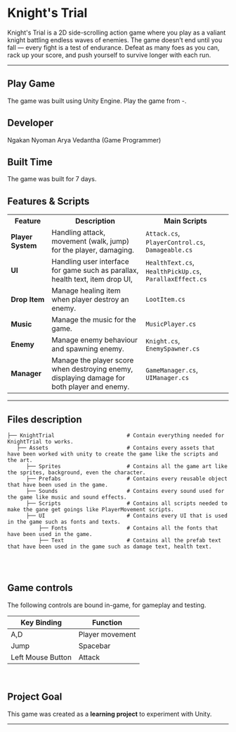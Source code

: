 # Knight's Trial

Knight's Trial is a 2D side-scrolling action game where you play as a valiant knight battling endless waves of enemies. The game doesn’t end until you fall — every fight is a test of endurance. Defeat as many foes as you can, rack up your score, and push yourself to survive longer with each run.

---

## Play Game
The game was built using Unity Engine. Play the game from -. 
<br>

## Developer
Ngakan Nyoman Arya Vedantha (Game Programmer)
<br>

## Built Time
The game was built for 7 days.
<br>

## Features & Scripts 

<table>
  <tr>
    <th>Feature</th>
    <th>Description</th>
    <th>Main Scripts</th>
  </tr>
  <tr>
    <td><b>Player System</b></td>
    <td>Handling attack, movement (walk, jump) for the player, damaging.</td>
    <td><code>Attack.cs</code>, <code>PlayerControl.cs</code>, <code>Damageable.cs</code></td>
  </tr>
  <tr>
    <td><b>UI</b></td>
    <td>Handling user interface for game such as parallax, health text, item drop UI, </td>
    <td><code>HealthText.cs</code>, <code>HealthPickUp.cs</code>, <code>ParallaxEffect.cs</code></td>
  </tr>
  <tr>
    <td><b>Drop Item</b></td>
    <td>Manage healing item when player destroy an enemy.</td>
    <td><code>LootItem.cs</code></td>
  </tr>
  <tr>
    <td><b>Music</b></td>
    <td>Manage the music for the game.</td>
    <td><code>MusicPlayer.cs</code></td>
  </tr>
  <tr>
    <td><b>Enemy</b></td>
    <td>Manage enemy behaviour and spawning enemy.</td>
    <td><code>Knight.cs</code>, <code>EnemySpawner.cs</code></td>
  </tr>
  <tr>
    <td><b>Manager</b></td>
    <td>Manage the player score when destroying enemy, displaying damage for both player and enemy.</td>
    <td><code>GameManager.cs</code>, <code>UIManager.cs</code></td>
  </tr>
</table>

---

## Files description

```
├── KnightTrial                       # Contain everything needed for KnightTrial to works.
   ├── Assets                         # Contains every assets that have been worked with unity to create the game like the scripts and the art.
      ├── Sprites                     # Contains all the game art like the sprites, background, even the character.
      ├── Prefabs                     # Contains every reusable object that have been used in the game.
      ├── Sounds                      # Contains every sound used for the game like music and sound effects.
      ├── Scripts                     # Contains all scripts needed to make the gane get goings like PlayerMovement scripts.
      ├── UI                          # Contains every UI that is used in the game such as fonts and texts.
          ├── Fonts                   # Contains all the fonts that have been used in the game.
          ├── Text                    # Contains all the prefab text that have been used in the game such as damage text, health text.
  
```
<br>

## Game controls

The following controls are bound in-game, for gameplay and testing.

| Key Binding       | Function          |
| ----------------- | ----------------- |
| A,D           | Player movement |
| Jump           | Spacebar |
| Left Mouse Button        | Attack |

<br>

## Project Goal

This game was created as a **learning project** to experiment with Unity.

---

